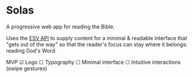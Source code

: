 # Solas

A progressive web app for reading the Bible.

Uses the [ESV API](https://api.esv.org/) to supply content for a minimal & readable interface that "gets out of the way" so that the reader's focus can stay where it belongs: reading God's Word.

MVP
☑ Logo
☐ Typography
☐ Minimal interface
☐ Intuitive interactions (swipe gestures)
